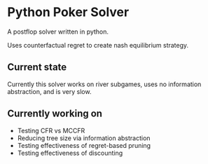 # Python Poker Solver

A postflop solver written in python.

Uses counterfactual regret to create nash equilibrium strategy.

## Current state

Currently this solver works on river subgames, uses no information abstraction, and is very slow.

## Currently working on
 - Testing CFR vs MCCFR
 - Reducing tree size via information abstraction
 - Testing effectiveness of regret-based pruning
 - Testing effectiveness of discounting
